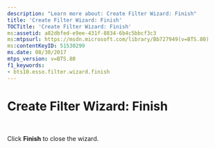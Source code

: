 ```yaml
---
description: "Learn more about: Create Filter Wizard: Finish"
title: 'Create Filter Wizard: Finish'
TOCTitle: 'Create Filter Wizard: Finish'
ms:assetid: a82dbfed-e9ee-431f-8834-6b4c5bbcf3c3
ms:mtpsurl: https://msdn.microsoft.com/library/Bb727949(v=BTS.80)
ms:contentKeyID: 51530299
ms.date: 08/30/2017
mtps_version: v=BTS.80
f1_keywords:
- bts10.esso.filter.wizard.finish
---
```


# Create Filter Wizard: Finish

 

Click **Finish** to close the wizard.

